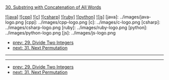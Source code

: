 [30. Substring with Concatenation of All Words](https://leetcode.com/problems/substring-with-concatenation-of-all-words/)

[![java]](../java/030-substring-with-concatenation-of-all-words.md)
[![cpp]](../cpp/030-substring-with-concatenation-of-all-words.md)
[![c]](../c/030-substring-with-concatenation-of-all-words.md)
[![csharp]](../csharp/030-substring-with-concatenation-of-all-words.md)
[![ruby]](../ruby/030-substring-with-concatenation-of-all-words.md)
[![python]](../python/030-substring-with-concatenation-of-all-words.md)
[![js]](../js/030-substring-with-concatenation-of-all-words.md)
[java]: ../images/java-logo.png
[cpp]: ../images/cpp-logo.png
[c]: ../images/c-logo.png
[csharp]: ../images/csharp-logo.png
[ruby]: ../images/ruby-logo.png
[python]: ../images/python-logo.png
[js]: ../images/js-logo.png

- [prev: 29. Divide Two Integers](029-divide-two-integers.md)
- [next: 31. Next Permutation](031-next-permutation.md)

---


---

- [prev: 29. Divide Two Integers](029-divide-two-integers.md)
- [next: 31. Next Permutation](031-next-permutation.md)
